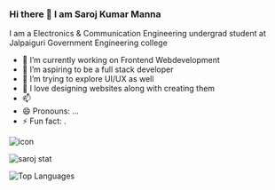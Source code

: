 ### Hi there 👋 I am Saroj Kumar Manna
I am a Electronics & Communication Engineering  undergrad student at Jalpaiguri Government Engineering college

- 🔭 I’m currently working on Frontend Webdevelopment
- 🌱 I’m aspiring to be a full stack developer
- 👯 I’m trying to explore UI/UX as well
- 🤔 I love designing websites along with creating them
- 📫 
- 😄 Pronouns: ...
- ⚡ Fun fact: .

![icon](https://img.shields.io/badge/-HTML-e34f26?logo=html5&logoColor=fff)

![saroj stat](https://github-readme-stats.vercel.app/api?username=Msaroj123&count_private=true&show_icons=true&theme=radical)

![Top Languages](https://github-readme-stats.vercel.app/api/top-langs/?username=SUYASHPATIL400&show_icons=true&theme=radical)
 
 
 

